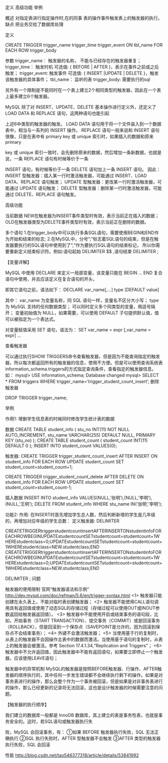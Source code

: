 

定义 
高级功能 
举例

概述 
对指定表进行指定操作时,在的同事 
表的操作事件触发表上的触发器的执行。 
缺点 
把业务交给了数据库处理

定义

CREATE 
TRIGGER trigger_name 
trigger_time trigger_event 
ON tbl_name FOR EACH ROW 
trigger_body

参数 
trigger_name： 触发器的名称， 
不能与已经存在的触发器重复； 
trigger_time： 触发时机 
可选值: { BEFORE | AFTER }，表示在事件之前或之后触发； 
trigger_event: 触发事件 
可选值: { INSERT |UPDATE | DELETE }，触发该触发器的具体事件； 
tbl_name： 监听的表 
trigger_body: 需要执行的sql

另外有一个限制是不能同时在一个表上建立2个相同类型的触发器，因此在一个表上最多建立6个触发器。

MySQL 除了对 INSERT、UPDATE、DELETE 基本操作进行定义外，还定义了 LOAD DATA 和 REPLACE 语句，这两种语句也能引起

上述6中类型的触发器的触发。 
LOAD DATA 语句用于将一个文件装入到一个数据表中，相当与一系列的 INSERT 操作。 
REPLACE 语句一般来说和 INSERT 语句很像，只是在表中有 primary key 或 unique 索引时，如果插入的数据和原来 primary

key 或 unique 索引一致时，会先删除原来的数据，然后增加一条新数据，也就是说，一条 REPLACE 语句有时候等价于一条

INSERT 语句，有时候等价于一条 DELETE 语句加上一条 INSERT 语句。 
因此： 
INSERT 型触发器：插入某一行时激活触发器，可能通过 INSERT、LOAD DATA、REPLACE 语句触发； 
UPDATE 型触发器：更改某一行时激活触发器，可能通过 UPDATE 语句触发； 
DELETE 型触发器：删除某一行时激活触发器，可能通过 DELETE、REPLACE 语句触发。

高级功能

当前数据 
NEW在触发器为INSERT事件类型时有效，表示当前正在插入的数据； 
OLD在触发器类型为DELETE事件类型时有效，表示当前正在删除的数据。

多个语句 
1.在trigger_body中可以执行多条SQL语句，需要使用BEGIN和END作为开始和结束的标志; 
2.在MySQL中，分号”;”标志着SQL语句的结束，但是在触发器要执行的SQL语句中使用到了”;”作为要执行SQL语句的结束标记， 
所以你需要重新定义结束标识符。例如:语句起始 DELIMITER $$ ,语句结束 DELIMITER ;

【变量详解】

MySQL 中使用 DECLARE 来定义一局部变量，该变量只能在 BEGIN … END 复合语句中使用，并且应该定义在复合语句的开头，

即其它语句之前，语法如下： 
DECLARE var_name[,…] type [DEFAULT value]

其中： 
var_name 为变量名称，同 SQL 语句一样，变量名不区分大小写； 
type 为 MySQL 支持的任何数据类型； 
可以同时定义多个同类型的变量，用逗号隔开； 
变量初始值为 NULL，如果需要，可以使用 DEFAULT 子句提供默认值，值可以被指定为一个表达式。

对变量赋值采用 SET 语句，语法为： 
SET var_name = expr [,var_name = expr] …

查看触发器

可以通过执行SHOW TRIGGERS命令查看触发器，但是因为不能查询指定的触发器，所以每次都返回所有的触发器的信息，使用不方便。但是可以使用查询系统表information_schema.triggers的方式指定查询条件，查看指定的触发器信息。如： 
mysql> USE information_schema; 
Database changed 
mysql> SELECT * FROM triggers WHERE trigger_name=’trigger_student_count_insert’; 
删除触发器

DROP TRIGGER trigger_name;

举例

作用1: 
增删学生信息表的时候同时修改学生统计表的数据

数据 
CREATE TABLE student_info ( 
stu_no INT(11) NOT NULL AUTO_INCREMENT, 
stu_name VARCHAR(255) DEFAULT NULL, 
PRIMARY KEY (stu_no) 
); 
CREATE TABLE student_count ( 
student_count INT(11) DEFAULT 0 
); 
INSERT INTO student_count VALUES(0);

触发器: 
CREATE TRIGGER trigger_student_count_insert 
AFTER INSERT 
ON student_info FOR EACH ROW 
UPDATE student_count SET student_count=student_count+1;

CREATE TRIGGER trigger_student_count_delete 
AFTER DELETE 
ON student_info FOR EACH ROW 
UPDATE student_count SET student_count=student_count-1;

插入数据 
INSERT INTO student_info VALUES(NULL,’张明’),(NULL,’李明’),(NULL,’王明’); 
DELETE FROM student_info WHERE stu_name IN(‘张明’,’李明’);

功能2: 
作用: 
在INSERT时首先增加学生总人数，然后判断新增的学生是几年级的，再增加对应年级的学生总数： 
定义触发器: 
DELIMITER

CREATETRIGGERtriggerstudentcountinsertAFTERINSERTONstudentinfoFOREACHROWBEGINUPDATEstudentcountSETstudentcount=studentcount+1WHEREstudentclass=0;UPDATEstudentcountSETstudentcount=studentcount+1WHEREstudentclass=NEW.studentclass;END
CREATETRIGGERtriggerstudentcountinsertAFTERINSERTONstudentinfoFOREACHROWBEGINUPDATEstudentcountSETstudentcount=studentcount+1WHEREstudentclass=0;UPDATEstudentcountSETstudentcount=studentcount+1WHEREstudentclass=NEW.studentclass;END

DELIMITER ;
问题

触发器的使用限制 
官网“触发器语法和示例” http://dev.mysql.com/doc/refman/5.6/en/trigger-syntax.html 
<1> 触发器只能创建在永久表上，不能对临时表创建触发器； 
<2> 触发器不能使用CALL语句调用具有返回值或使用了动态SQL的存储过程（存储过程可以使用OUT或INOUT参数返回给触发器返回值）。 
<3> 触发器中不能使用开启或结束事务的语句段，比如，开始事务（START TRANSACTION）、提交事务（COMMIT）或是回滚事务（ROLLBACK），但是回滚到一个保存点（SAVEPOINT是允许的，因为回滚到保存点不会结束事务）； 
<4> 外键不会激活触发器； 
<5> 当使用基于行的复制时，从表上的触发器不会因操作主表中的数据而激活。当使用基于语句的复制时，从表上的触发器会被激活。参考 Section 17.4.1.34,“Replication and Triggers”； 
<6> 触发器中不允许返回值，因此触发器中不能有返回语句，如果要立即停止一个触发器，应该使用LEAVE语句；

触发器中的异常机制 
MySQL的触发器是按照BEFORE触发器、行操作、AFTER触发器的顺序执行的，其中任何一步发生错误都不会继续执行剩下的操作。如果是对事务表进行的操作，那么会整个作为一个事务被回滚，但是如果是对非事务表进行的操作，那么已经更新的记录将无法回滚，这也是设计触发器的时候需要注意的问题。

【触发器的执行顺序】

我们建立的数据库一般都是 InnoDB 数据库，其上建立的表是事务性表，也就是事务安全的。这时，若SQL语句或触发器执行失

败，MySQL 会回滚事务，有： 
①如果 BEFORE 触发器执行失败，SQL 无法正确执行 
②SQL 执行失败时，AFTER 型触发器不会触发 
③AFTER 类型的触发器执行失败，SQL 会回滚

性能 
http://blog.csdn.net/tao546377318/article/details/53841992


